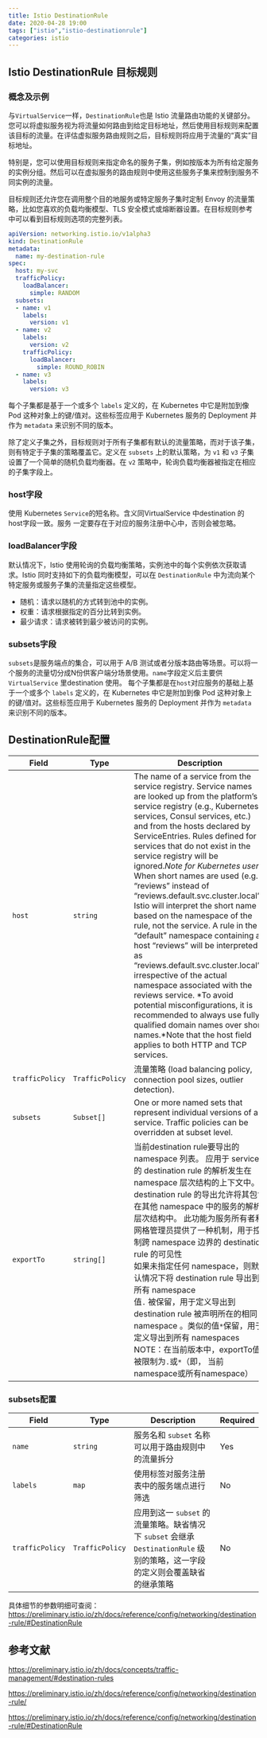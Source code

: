 ```yaml
---
title: Istio DestinationRule
date: 2020-04-28 19:00
tags: ["istio","istio-destinationrule"]
categories:	istio
---
```


## Istio  DestinationRule 目标规则

###  概念及示例

与`VirtualService`一样，`DestinationRule`也是 Istio 流量路由功能的关键部分。您可以将虚拟服务视为将流量如何路由到给定目标地址，然后使用目标规则来配置该目标的流量。在评估虚拟服务路由规则之后，目标规则将应用于流量的“真实”目标地址。

特别是，您可以使用目标规则来指定命名的服务子集，例如按版本为所有给定服务的实例分组。然后可以在虚拟服务的路由规则中使用这些服务子集来控制到服务不同实例的流量。

目标规则还允许您在调用整个目的地服务或特定服务子集时定制 Envoy 的流量策略，比如您喜欢的负载均衡模型、TLS 安全模式或熔断器设置。在目标规则参考中可以看到目标规则选项的完整列表。

```yaml
apiVersion: networking.istio.io/v1alpha3
kind: DestinationRule
metadata:
  name: my-destination-rule
spec:
  host: my-svc
  trafficPolicy:
    loadBalancer:
      simple: RANDOM
  subsets:
  - name: v1
    labels:
      version: v1
  - name: v2
    labels:
      version: v2
    trafficPolicy:
      loadBalancer:
        simple: ROUND_ROBIN
  - name: v3
    labels:
      version: v3
```

每个子集都是基于一个或多个 `labels` 定义的，在 Kubernetes 中它是附加到像 Pod 这种对象上的键/值对。这些标签应用于 Kubernetes 服务的 Deployment 并作为 `metadata` 来识别不同的版本。

除了定义子集之外，目标规则对于所有子集都有默认的流量策略，而对于该子集，则有特定于子集的策略覆盖它。定义在 `subsets` 上的默认策略，为 `v1` 和 `v3` 子集设置了一个简单的随机负载均衡器。在 `v2` 策略中，轮询负载均衡器被指定在相应的子集字段上。

### host字段

使用 Kubernetes `Service`的短名称。含义同VirtualService 中destination 的 host字段一致。服务 一定要存在于对应的服务注册中心中，否则会被忽略。

### loadBalancer字段

默认情况下，Istio 使用轮询的负载均衡策略，实例池中的每个实例依次获取请求。Istio 同时支持如下的负载均衡模型，可以在 `DestinationRule` 中为流向某个特定服务或服务子集的流量指定这些模型。

- 随机：请求以随机的方式转到池中的实例。
- 权重：请求根据指定的百分比转到实例。
- 最少请求：请求被转到最少被访问的实例。

### subsets字段

`subsets`是服务端点的集合，可以用于 A/B 测试或者分版本路由等场景。可以将一个服务的流量切分成N份供客户端分场景使用。`name`字段定义后主要供 `VirtualService` 里destination 使用。 每个子集都是在`host`对应服务的基础上基于一个或多个 `labels` 定义的，在 Kubernetes 中它是附加到像 Pod 这种对象上的键/值对。这些标签应用于 Kubernetes 服务的 Deployment 并作为 `metadata` 来识别不同的版本。 

## DestinationRule配置

| Field           | Type            | Description                                                  | Required |
| --------------- | --------------- | ------------------------------------------------------------ | -------- |
| `host`          | `string`        | The name of a service from the service registry. Service names are looked up from the platform’s service registry (e.g., Kubernetes services, Consul services, etc.) and from the hosts declared by ServiceEntries. Rules defined for services that do not exist in the service registry will be ignored.*Note for Kubernetes users*: When short names are used (e.g. “reviews” instead of “reviews.default.svc.cluster.local”), Istio will interpret the short name based on the namespace of the rule, not the service. A rule in the “default” namespace containing a host “reviews” will be interpreted as “reviews.default.svc.cluster.local”, irrespective of the actual namespace associated with the reviews service. *To avoid potential misconfigurations, it is recommended to always use fully qualified domain names over short names.*Note that the host field applies to both HTTP and TCP services. | Yes      |
| `trafficPolicy` | `TrafficPolicy` | 流量策略 (load balancing policy, connection pool sizes, outlier detection). | No       |
| `subsets`       | `Subset[]`      | One or more named sets that represent individual versions of a service. Traffic policies can be overridden at subset level. | No       |
| `exportTo`      | `string[]`      | 当前destination rule要导出的 namespace 列表。 应用于 service 的 destination rule 的解析发生在 namespace 层次结构的上下文中。 destination rule 的导出允许将其包含在其他 namespace 中的服务的解析层次结构中。 此功能为服务所有者和网格管理员提供了一种机制，用于控制跨 namespace 边界的 destination rule 的可见性<br/>如果未指定任何 namespace，则默认情况下将 destination rule 导出到所有 namespace<br/>值`.` 被保留，用于定义导出到 destination rule 被声明所在的相同 namespace 。类似的值`*`保留，用于定义导出到所有 namespaces<br/>NOTE：在当前版本中，exportTo值被限制为`.`或`*`（即， 当前namespace或所有namespace） | No       |

### subsets配置

| Field           | Type            | Description                                                  | Required |
| --------------- | --------------- | ------------------------------------------------------------ | -------- |
| `name`          | `string`        | 服务名和 `subset` 名称可以用于路由规则中的流量拆分           | Yes      |
| `labels`        | `map`           | 使用标签对服务注册表中的服务端点进行筛选                     | No       |
| `trafficPolicy` | `TrafficPolicy` | 应用到这一 `subset` 的流量策略。缺省情况下 `subset` 会继承 `DestinationRule` 级别的策略，这一字段的定义则会覆盖缺省的继承策略 | No       |

具体细节的参数明细可查阅：https://preliminary.istio.io/zh/docs/reference/config/networking/destination-rule/#DestinationRule 

## 参考文献

 https://preliminary.istio.io/zh/docs/concepts/traffic-management/#destination-rules 

 https://preliminary.istio.io/zh/docs/reference/config/networking/destination-rule/ 

 https://preliminary.istio.io/zh/docs/reference/config/networking/destination-rule/#DestinationRule 
